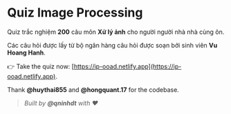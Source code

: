 # Quiz Image Processing
Quiz trắc nghiệm **200** câu môn **Xử lý ảnh** cho người người nhà nhà cùng ôn.

Các câu hỏi được lấy từ bộ ngân hàng câu hỏi được soạn bởi sinh viên **Vu Hoang Hanh**. 

👉 Take the quiz now: [https://ip-ooad.netlify.app](https://ip-ooad.netlify.app).

Thank **@huythai855** and **@hongquant.17** for the codebase.

> _Built by **@qninhdt** with ❤️_
